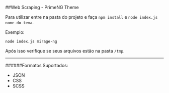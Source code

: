 ##Web Scraping - PrimeNG Theme

Para utilizar entre na pasta do projeto e faça ``npm install`` e ``node index.js nome-do-tema``.

Exemplo:

```
node index.js mirage-ng 
```


Após isso verifique se seus arquivos estão na pasta ``/tmp``.

---

######Formatos Suportados:
- JSON
- CSS
- SCSS

